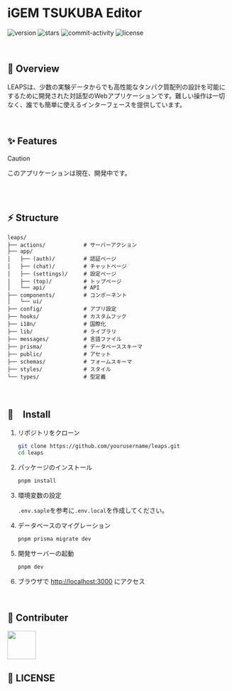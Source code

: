 # iGEM TSUKUBA Editor

![version](https://img.shields.io/badge/version-1.0.0-red.svg)
![stars](https://img.shields.io/github/stars/yushin-ito/leaps?color=yellow)
![commit-activity](https://img.shields.io/github/commit-activity/t/yushin-ito/leaps)
![license](https://img.shields.io/badge/license-MIT-green)

<br/>

## 📝 Overview

LEAPSは、少数の実験データからでも高性能なタンパク質配列の設計を可能にするために開発された対話型のWebアプリケーションです。難しい操作は一切なく、誰でも簡単に使えるインターフェースを提供しています。

<br/>

## ✨ Features
> [!CAUTION]
> このアプリケーションは現在、開発中です。

<br/>
<br/>

## ⚡️ Structure

```
leaps/
├── actions/            # サーバーアクション
├── app/
│   ├── (auth)/         # 認証ページ
│   ├── (chat)/         # チャットページ
│   ├── (settings)/     # 設定ページ
│   ├── (top)/          # トップページ
│   └── api/            # API
├── components/         # コンポーネント
│   └── ui/
├── config/             # アプリ設定
├── hooks/              # カスタムフック
├── i18n/               # 国際化
├── lib/                # ライブラリ
├── messages/           # 言語ファイル
├── prisma/             # データベーススキーマ
├── public/             # アセット
├── schemas/            # フォームスキーマ
├── styles/             # スタイル
└── types/              # 型定義
```

<br/>

## 🚀　Install

1. リポジトリをクローン

   ```bash
   git clone https://github.com/yourusername/leaps.git
   cd leaps
   ```

2. パッケージのインストール

   ```bash
   pnpm install
   ```

3. 環境変数の設定

   `.env.saple`を参考に`.env.local`を作成してください。

4. データベースのマイグレーション

   ```bash
   pnpm prisma migrate dev
   ```

5. 開発サーバーの起動

   ```bash
   pnpm dev
   ```

6. ブラウザで [http://localhost:3000](http://localhost:3000) にアクセス

<br/>

## 🤝 Contributer

<a href="https://github.com/yushin-ito">
  <img  src="https://avatars.githubusercontent.com/u/75526539?s=48&v=4" width="64px">
</a>

<br/>

## 📜 LICENSE
